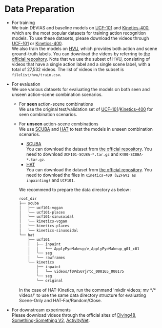# Data Preparation

* For training  
We train DEVIAS and baseline models on [UCF-101](https://arxiv.org/abs/1212.0402) and [Kinetics-400](https://arxiv.org/abs/1705.07750), which are the most popular datasets for training action recognition models.
To use these datasets, please download the videos through [UCF-101](https://www.crcv.ucf.edu/data/UCF101.php) or [Kinetics-400](https://opendatalab.com/OpenMMLab/Kinetics-400).   
We also train the models on [HVU](https://arxiv.org/abs/1904.11451), which provides both action and scene ground-truth labels. You can download the videos by referring to [the official repository](https://github.com/holistic-video-understanding/HVU-Downloader). Note that we use the subset of HVU, consisting of videos that have a single action label and a single scene label, with a total of 27,532 videos. The list of videos in the subset is `filelist/hvu/train.csv`.

* For evaluation  
We use various datasets for evaluating the models on both seen and unseen action-scene combination scenarios.  
    * For **seen** action-scene combinations  
    We use the original test/validation set of [UCF-101](https://arxiv.org/abs/1212.0402)/[Kinetics-400](https://arxiv.org/abs/1705.07750) for seen combination scenarios.
    * For **unseen** action-scene combinations  
    We use [SCUBA](https://arxiv.org/abs/2211.12883) and [HAT](https://openreview.net/forum?id=eOnQ2etkxto) to test the models in unseen combination scenarios.

        * [SCUBA](https://arxiv.org/abs/2211.12883)  
        You can download the dataset from [the official repository](https://github.com/lihaoxin05/StillMix). You need to download ```UCF101-SCUBA-*.tar.gz``` and ```K400-SCUBA-*.tar.gz```. 
        * [HAT](https://openreview.net/forum?id=eOnQ2etkxto)  
        You can download the dataset from [the official repository](https://github.com/princetonvisualai/HAT). You need to download the files in ```Kinetics-400 (E2FGVI as inpainting)``` and ```UCF101```. 
        
        We recommend to prepare the data directory as below :  
        ```txt
        root_dir
        ├── scuba
        │   ├── ucf101-vqgan
        │   └── ucf101-places
        │   └── ucf101-sinusoidal
        │   └── kinetics-vqgan
        │   └── kinetics-places
        │   └── kinetics-sinusoidal
        └── hat
            ├── ucf101
            │   ├── inpaint
            │   │   └── ApplyEyeMakeup/v_ApplyEyeMakeup_g01_c01
            │   └── seg
            │   └── rawframes
            └── kinetics
                ├── inpaint
                │   └── videos/f0Vd56Yjrtc_000165_000175
                └── seg
                └── original
        ```  
        In the case of HAT-Kinetics, run the command 'mkdir videos; mv \*/\* videos/' to use the same data directory structure for evaluating Scene-Only and HAT-Far/Random/Close.

* For downstream experiments  
Please download videos through the official sites of [Diving48](http://www.svcl.ucsd.edu/projects/resound/dataset.html), [Something-Something V2](https://developer.qualcomm.com/software/ai-datasets/something-something), [ActivityNet](http://activity-net.org/download.html).  
